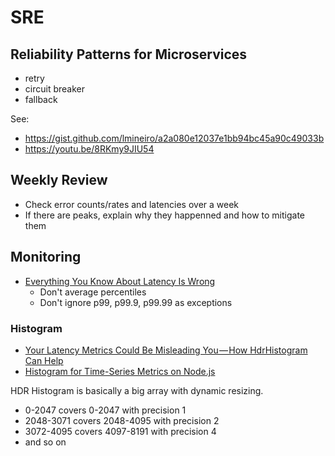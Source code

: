 # SRE

## Reliability Patterns for Microservices

- retry
- circuit breaker
- fallback

See:

- https://gist.github.com/lmineiro/a2a080e12037e1bb94bc45a90c49033b
- https://youtu.be/8RKmy9JIU54

## Weekly Review

- Check error counts/rates and latencies over a week
- If there are peaks, explain why they happenned and how to mitigate them

## Monitoring

- [Everything You Know About Latency Is Wrong](https://bravenewgeek.com/everything-you-know-about-latency-is-wrong/)
  - Don't average percentiles
  - Don't ignore p99, p99.9, p99.99 as exceptions

### Histogram

- [Your Latency Metrics Could Be Misleading You — How HdrHistogram Can Help](https://medium.com/hotels-com-technology/your-latency-metrics-could-be-misleading-you-how-hdrhistogram-can-help-9d545b598374)
- [
Histogram for Time-Series Metrics on Node.js](https://shuheikagawa.com/blog/2018/12/29/histogram-for-time-series-metrics-on-node-js/)

HDR Histogram is basically a big array with dynamic resizing.

- 0-2047 covers 0-2047 with precision 1
- 2048-3071 covers 2048-4095 with precision 2
- 3072-4095 covers 4097-8191 with precision 4
- and so on
